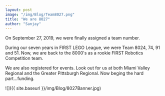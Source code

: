 ```yaml
---
layout: post
image: "/img/Blog/Team8027.png"
title: "We are 8027"
author: "Sanjay"
---
```


On September 27, 2019, we were finally assigned a team number.  

During our seven years in FIRST LEGO League, we were Team 8024, 74, 91 and 51. Now, we are back to the 8000's as a rookie FIRST Robotics Competition team.

We are also registered for events. Look out for us at both Miami Valley Regional and the Greater Pittsburgh Regional.  Now beging the hard part...funding.

![]({{ site.baseurl }}/img/Blog/8027Banner.jpg)


